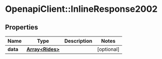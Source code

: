 # OpenapiClient::InlineResponse2002

## Properties
Name | Type | Description | Notes
------------ | ------------- | ------------- | -------------
**data** | [**Array&lt;Rides&gt;**](Rides.md) |  | [optional] 


